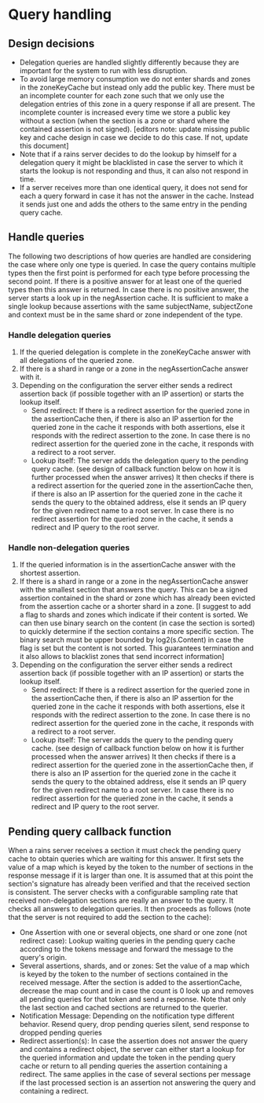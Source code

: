 # Query handling

## Design decisions
- Delegation queries are handled slightly differently because they are important for the system to
  run with less disruption.
- To avoid large memory consumption we do not enter shards and zones in the zoneKeyCache but instead
  only add the public key. There must be an incomplete counter for each zone such that we only use
  the delegation entries of this zone in a query response if all are present. The incomplete counter
  is increased every time we store a public key without a section (when the section is a zone or
  shard where the contained assertion is not signed). [editors note: update missing public key and
  cache design in case we decide to do this case. If not, update this document]
- Note that if a rains server decides to do the lookup by himself for a delegation query it might be
  blacklisted in case the server to which it starts the lookup is not responding and thus, it can
  also not respond in time.
- If a server receives more than one identical query, it does not send for each a query forward in
  case it has not the answer in the cache. Instead it sends just one and adds the others to the same
  entry in the pending query cache.

## Handle queries
The following two descriptions of how queries are handled are considering the case where only one
type is queried. In case the query contains multiple types then the first point is performed for
each type before processing the second point. If there is a positive answer for at least one of the
queried types then this answer is returned. In case there is no positive answer, the server starts a
look up in the negAssertion cache. It is sufficient to make a single lookup because assertions with
the same subjectName, subjectZone and context must be in the same shard or zone independent of the
type.

### Handle delegation queries
1. If the queried delegation is complete in the zoneKeyCache answer with all delegations of the
   queried zone.
2. If there is a shard in range or a zone in the negAssertionCache answer with it.
3. Depending on the configuration the server either sends a redirect assertion back (if possible
   together with an IP assertion) or starts the lookup itself.
   - Send redirect: If there is a redirect assertion for the queried zone in the assertionCache
     then, if there is also an IP assertion for the queried zone in the cache it responds with both
     assertions, else it responds with the redirect assertion to the zone. In case there is no
     redirect assertion for the queried zone in the cache, it responds with a redirect to a root
     server.
   - Lookup itself: The server adds the delegation query to the pending query cache. (see design of
     callback function below on how it is further processed when the answer arrives) It then checks
     if there is a redirect assertion for the queried zone in the assertionCache then, if there is
     also an IP assertion for the queried zone in the cache it sends the query to the obtained
     address, else it sends an IP query for the given redirect name to a root server. In case there
     is no redirect assertion for the queried zone in the cache, it sends a redirect and IP query to
     the root server.

### Handle non-delegation queries
1. If the queried information is in the assertionCache answer with the shortest assertion.
2. If there is a shard in range or a zone in the negAssertionCache answer with the smallest section
   that answers the query. This can be a signed assertion contained in the shard or zone which has
   already been evicted from the assertion cache or a shorter shard in a zone. [I suggest to add a
   flag to shards and zones which indicate if their content is sorted. We can then use binary search
   on the content (in case the section is sorted) to quickly determine if the section contains a
   more specific section. The binary search must be upper bounded by log2(s.Content) in case the
   flag is set but the content is not sorted. This guarantees termination and it also allows to
   blacklist zones that send incorrect information]
3. Depending on the configuration the server either sends a redirect assertion back (if possible
   together with an IP assertion) or starts the lookup itself.
   - Send redirect: If there is a redirect assertion for the queried zone in the assertionCache
     then, if there is also an IP assertion for the queried zone in the cache it responds with both
     assertions, else it responds with the redirect assertion to the zone. In case there is no
     redirect assertion for the queried zone in the cache, it responds with a redirect to a root
     server.
   - Lookup itself: The server adds the query to the pending query cache. (see design of callback
     function below on how it is further processed when the answer arrives) It then checks if there
     is a redirect assertion for the queried zone in the assertionCache then, if there is also an IP
     assertion for the queried zone in the cache it sends the query to the obtained address, else it
     sends an IP query for the given redirect name to a root server. In case there is no redirect
     assertion for the queried zone in the cache, it sends a redirect and IP query to the root
     server.

## Pending query callback function
When a rains server receives a section it must check the pending query cache to obtain queries which
are waiting for this answer. It first sets the value of a map which is keyed by the token to the
number of sections in the response message if it is larger than one. It is assumed that at this
point the section's signature has already been verified and that the received section is consistent.
The server checks with a configurable sampling rate that received non-delegation sections are really
an answer to the query. It checks all answers to delegation queries. It then proceeds as follows
(note that the server is not required to add the section to the cache):
- One Assertion with one or several objects, one shard or one zone (not redirect case):
  Lookup waiting queries in the pending query cache according to the tokens message and forward the
  message to the query's origin.
- Several assertions, shards, and or zones: Set the value of a map which is keyed by the token to
  the number of sections contained in the received message. After the section is added to the
  assertionCache, decrease the map count and in case the count is 0 look up and removes all pending
  queries for that token and send a response. Note that only the last section and cached sections
  are returned to the querier.
- Notification Message:
  Depending on the notification type different behavior. Resend query, drop pending queries silent,
  send response to dropped pending queries
- Redirect assertion(s): In case the assertion does not answer the query and contains a redirect
  object, the server can either start a lookup for the queried information and update the token
  in the pending query cache or return to all pending queries the assertion containing a redirect.
  The same applies in the case of several sections per message if the last processed section is an
  assertion not answering the query and containing a redirect.

